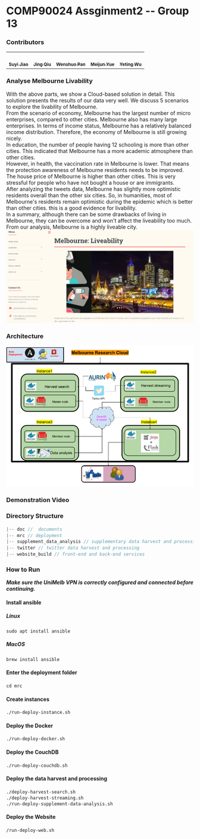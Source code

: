 # COMP90024 Assginment2 -- Group 13

### Contributors
<table>
  <tr>
    <td align="center"><a href="https://github.com/luck617"><img src="https://avatars.githubusercontent.com/u/81281138?v=4" width="100px;" alt=""/><br /><sub><b>Suyi Jiao</b></sub></a><br /></td>
    <td align="center"><a href="https://github.com/cocoqiu51"><img src="https://avatars.githubusercontent.com/u/81216697?v=4" width="100px;" alt=""/><br /><sub><b>Jing Qiu</b></sub></a><br /></td>
    <td align="center"><a href="https://github.com/wenshuop"><img src="https://avatars.githubusercontent.com/u/81140654?v=4" width="100px;" alt=""/><br /><sub><b>Wenshuo Pan</b></sub></a><br /></td>
    <td align="center"><a href="https://github.com/MEIJUN-YUE"><img src="https://avatars.githubusercontent.com/u/81339621?v=4" width="100px;" alt=""/><br /><sub><b>Meijun Yue</b></sub></a><br /></td>
    <td align="center"><a href="https://github.com/TinaWuuu"><img src="https://avatars.githubusercontent.com/u/51089144?v=4" width="100px;" alt=""/><br /><sub><b>Yeting Wu</b></sub></a><br /></td>
  </tr>
</table>

###  Analyse Melbourne Livability
With the above parts, we show a Cloud-based solution in detail. This solution presents the results of our data very well. We discuss 5 scenarios to explore the livability of Melbourne.  
From the scenario of economy, Melbourne has the largest number of micro enterprises, compared to other cities. Melbourne also has many large enterprises. In terms of income status, Melbourne has a relatively balanced income distribution. Therefore, the economy of Melbourne is still growing nicely.  
In education, the number of people having 12 schooling is more than other cities. This indicated that Melbourne has a more academic atmosphere than other cities.   
However, in health, the vaccination rate in Melbourne is lower. That means the protection awareness of Melbourne residents needs to be improved. The house price of Melbourne is higher than other cities. This is very stressful for people who have not bought a house or are immigrants.  
After analyzing the tweets data, Melbourne has slightly more optimistic residents overall than the other six cities. So, in humanities, most of Melbourne's residents remain optimistic during the epidemic which is better than other cities. this is a good evidence for livability.   
In a summary, although there can be some drawbacks of living in Melbourne, they can be overcome and won't affect the liveability too much. From our analysis, Melbourne is a highly liveable city.![website](./doc/homepage.jpg)

### Architecture
![architecture](./doc/architecture.png)

### Demonstration Video

### Directory Structure
```js
|-- doc //  documents
|-- mrc // deployment
|-- supplement_data_analysis // supplementary data harvest and processing
|-- twitter // twitter data harvest and processing
|-- website_build // front-end and back-end services
```

### How to Run
***Make sure the UniMelb VPN is correctly configured and connected before continuing.*** 
#### Install ansible
##### Linux

```
sudo apt install ansible
```

##### MacOS

```
brew install ansible
```
#### Enter the deployment folder
```
cd mrc
```
#### Create instances
```
./run-deploy-instance.sh
```
#### Deploy the Docker
```
./run-deploy-docker.sh
```
#### Deploy the CouchDB
```
./run-deploy-couchdb.sh
```
#### Deploy the data harvest and processing
```
./deploy-harvest-search.sh 
./deploy-harvest-streaming.sh
./run-deploy-supplement-data-analysis.sh
```
#### Deploy the Website
```
/run-deploy-web.sh
```

